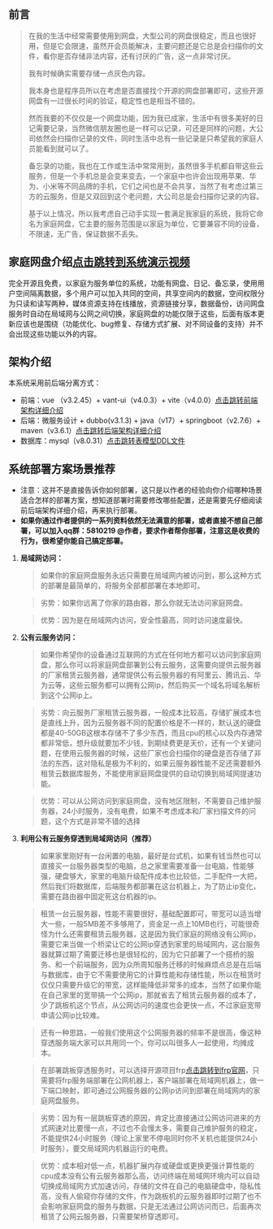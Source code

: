 ## 前言
> 在我的生活中经常需要使用到网盘，大型公司的网盘很稳定，而且也很好用，但是它会限速，虽然开会员能解决，主要问题还是它总是会扫描你的文件，看你是否存储非法内容，还有讨厌的广告，这一点非常讨厌。
> 
> 我有时候确实需要存储一点灰色内容。
> 
> 我本身也是程序员所以在考虑是否直接找个开源的网盘部署即可，这些开源网盘有一过很长时间的验证，稳定性也是相当不错的。
> 
> 然而我要的不仅仅是一个网盘功能，因为我已成家，生活中有很多美好的日记需要记录，当然微信朋友圈也是一样可以记录，可还是同样的问题，大公司依然会扫描你记录的文件，同时生活中总有一些记录是只希望我的家庭人员能看到就可以了。
> 
> 备忘录的功能，我也在工作或生活中常常用到，虽然很多手机都自带这些云服务，但是一个手机总是会变来变去，一个家庭中也许会出现用苹果、华为、小米等不同品牌的手机，它们之间也是不会共享，当然了有考虑过第三方的云服务，但是又双回到这个老问题，大公司总是会扫描你记录的内容。
> 
> 基于以上情况，所以我考虑自己动手实现一套满足我家庭的系统，我将它命名为家庭网盘，它主要的服务范围是以家庭为单位，它要兼容不同的设备，不限速，无广告，保证数据不丢失。
## 家庭网盘介绍[点击跳转到系统演示视频](todo)
完全开源且免费，以家庭为服务单位的系统，功能有网盘、日记、备忘录，使用用户空间隔离数据，多个用户可以加入共同的空间，共享空间内的数据，空间权限分为只读和读写两种，媒体资源支持在线播放，资源链接分享，数据备份，访问网盘服务时自动在局域网与公网之间切换，家庭网盘的功能仅限于这些，后面有版本更新应该也是围绕（功能优化、bug修复、存储方式扩展、对不同设备的支持）并不会出现这些功能以外的内容。
## 架构介绍
本系统采用前后端分离方式：
* 前端：vue （v3.2.45）+ vant-ui（v4.0.3）+ vite（v4.0.0）[点击跳转前端架构详细介绍](https://github.com/js1688/family-disk/tree/main/family-disk-html#readme) 
* 后端：微服务设计 + dubbo(v3.1.3) + java（v17）+ springboot（v2.7.6）+ maven（v3.6.1）[点击跳转后端架构详细介绍](https://github.com/js1688/family-disk/tree/main/family-disk-service#readme) 
* 数据库：mysql（v8.0.31）[点击跳转表模型DDL文件](https://github.com/js1688/family-disk/tree/main/mysql-table-model/DDL)
## 系统部署方案场景推荐
* 注意：这并不是直接告诉你如何部署，这只是以作者的经验向你介绍哪种场景适合怎样的部署方案，想知道部署时需要修改哪些配置，还是需要先仔细阅读前后端架构详细介绍，再来执行部署。
* **如果你通过作者提供的一系列资料依然无法满意的部署，或者直接不想自己部署，可以加入qq群：5810219 @作者，要求作者帮你部署，注意这是收费的行为，很希望你能自己搞定部署。**
1. **局域网访问：**
    > 如果你的家庭网盘服务永远只需要在局域网内被访问到，那么这种方式的部署是最简单的，将服务全部都部署在本地即可。
    
    > 劣势：如果你远离了你家的路由器，那么你就无法访问家庭网盘。
    
    > 优势：因为是在局域网内访问，安全性最高，同时访问速度最快。
2. **公有云服务访问：**
    > 如果你希望你的设备通过互联网的方式在任何地方都可以访问到家庭网盘，那么你可以将家庭网盘部署到公有云服务，这需要向提供云服务器的厂家租赁云服务器，通常提供公有云服务器的有阿里云、腾讯云、华为云等，这些云服务都可以拥有公网ip，然后购买一个域名将域名解析到这个公网ip上。
    
    > 劣势：向云服务厂家租赁云服务器，一般成本比较高，存储扩展成本也是直线上升，因为云服务器不同的配置价格是不一样的，默认送的硬盘都是40-50GB这根本存储不了多少东西，而且cpu的核心以及内存通常都非常低，想升级就要加不少钱，到期续费更是天价，还有一个关键问题，在使用云服务器的时候，这些厂家也会扫描你的硬盘是否存储了非法的东西，这对隐私是极为不利的，如果云服务器性能不足还需要额外租赁云数据库服务，不能使用家庭网盘提供的自动切换到局域网提速功能。
    
    > 优势：可以从公网访问到家庭网盘，没有地区限制，不需要自己维护服务器，24小时服务，没有电费，如果不考虑成本和厂家扫描文件的问题，这个方式是非常不错的选择
3. **利用公有云服务穿透到局域网访问（推荐）**
    > 如果家里刚好有一台闲置的电脑，最好是台式机，如果有钱当然也可以直接买一台服务器类型的电脑，总之家里需要准备一台电脑，性能够强，硬盘够大，家里的电脑升级配件成本也比较低，二手配件一大把，然后我们将数据库，后端服务都部署在这台机器上，为了防止ip变化，需要在路由器中固定死这台机器的ip。
    
    > 租赁一台云服务器，性能不需要很好，基础配置即可，带宽可以适当增大一些，一般5MB差不多够用了，资金足一点上10MB也行，可能很奇怪为什么还需要租赁云服务器，这是因为我们家庭的网络没有公网ip，需要它来当做一个桥梁让它的公网ip穿透到家里的局域网内，这台服务器就算过期了需要迁移也是很轻松的，因为它只部署了一个搭桥的服务、和一个前端服务，因为众所周知服务迁移的时候麻烦点总是在后端与数据库，由于它不需要使用它的计算性能和存储性能，所以在租赁时仅仅只需要升级它的带宽，这样能降低非常多的成本，当然了如果你能在自己家里的宽带搞一个公网ip，那就省去了租赁云服务器的成本了，少了跳板机这个节点，从公网访问的速度也会更快一点，不过家庭宽带申请公网ip比较难。
    
    > 还有一种思路，一般我们使用这个公网服务器的频率不是很高，像这种穿透服务端大家可以共用同一个，你可以叫很多人一起使用，均摊成本。
    
    > 在部署跳板穿透服务时，可以选择开源项目frp[点击跳转到frp官网](https://gofrp.org/docs/overview/)，只需要将frp服务端部署在公网机器上，客户端部署在局域网机器上，做一下端口映射，即可通过公网服务器的公网ip访问到部署在局域网内的家庭网盘服务。
    
    > 劣势：因为有一层跳板穿透的原因，肯定比直接通过公网访问进来的方式网速对比要慢一点，不过也不会慢太多，需要自己维护服务的稳定，不能提供24小时服务（理论上家里不停电同时你不关机也能提供24小时服务），要交局域网内机器运行的电费。
    
    > 优势：成本相对低一点，机器扩展内存或硬盘或更换更强计算性能的cpu成本没有公有云服务器那么高，访问终端在局域网环境内可以自动切换成局域网方式加速访问，存储的文件在自己的电脑硬盘中，隐私性高，没有人偷窥你存储的文件，作为跳板机的云服务器即时过期了也不会影响家庭网盘的服务与数据，只是无法通过公网访问而已，后面再次租赁了公网云服务器，只需要架桥穿透即可。
